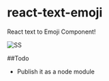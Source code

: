 # react-text-emoji
React text to Emoji Component!


![SS](http://s15.postimg.org/jfnfs38uj/ezgif_com_gif_maker.gif)


##Todo

* Publish it as a node module
